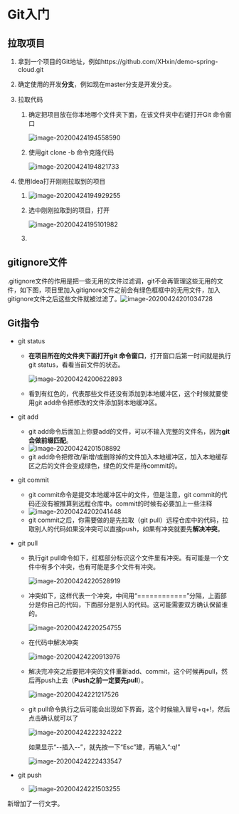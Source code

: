 # Git入门



## 拉取项目 

1. 拿到一个项目的Git地址，例如https://github.com/XHxin/demo-spring-cloud.git

2. 确定使用的开发**分支**，例如现在master分支是开发分支。

3. 拉取代码 

   1. 确定把项目放在你本地哪个文件夹下面，在该文件夹中右键打开Git 命令窗口

      ![image-20200424194558590](https://i.loli.net/2020/04/25/V9YfsUIyMCAWBrh.png)

   2. 使用git clone -b 命令克隆代码

      ![image-20200424194821733](https://i.loli.net/2020/04/25/NojL5e2unVPzwfv.png)

4. 使用Idea打开刚刚拉取到的项目

   1. ![image-20200424194929255](https://i.loli.net/2020/04/25/kywJSu9eNsE2XZF.png)

   2. 选中刚刚拉取到的项目，打开

      ![image-20200424195101982](https://i.loli.net/2020/04/25/3qrLyvM5TOJFsuV.png)

   3. 



## gitignore文件

.gitignore文件的作用是把一些无用的文件过滤调，git不会再管理这些无用的文件，如下图，项目里加入gitignore文件之前会有绿色框框中的无用文件，加入gitignore文件之后这些文件就被过滤了。![image-20200424201034728](https://i.loli.net/2020/04/25/DJAHp93iKuzbNwR.png)

## Git指令

- git status

  - **在项目所在的文件夹下面打开git 命令窗口**，打开窗口后第一时间就是执行git status，看看当前文件的状态。

    ![image-20200424200622893](https://i.loli.net/2020/04/25/NkC6niX9OFvM8bE.png)

  - 看到有红色的，代表那些文件还没有添加到本地缓冲区，这个时候就要使用git add命令把修改的文件添加到本地缓冲区。

- git add

  - git add命令后面加上你要add的文件，可以不输入完整的文件名，因为**git会做前缀匹配**。
  - ![image-20200424201508892](https://i.loli.net/2020/04/25/XmwC1ln8SzhYUKs.png)
  - git add命令把修改/新增/或删除掉的文件加入本地缓冲区，加入本地缓存区之后的文件会变成绿色，绿色的文件是待commit的。

- git commit

  - git commit命令是提交本地缓冲区中的文件，但是注意，git commit的代码还没有被推算到远程仓库中。commit的时候有必要加上一些注释
  - ![image-20200424202041448](https://i.loli.net/2020/04/25/JwCXEkM5gT3B72h.png)
  - git commit之后，你需要做的是先拉取（git pull）远程仓库中的代码，拉取别人的代码如果没冲突可以直接push，如果有冲突就要先**解决冲突**。

- git pull

  - 执行git pull命令如下，红框部分标识这个文件里有冲突。有可能是一个文件中有多个冲突，也有可能是多个文件有冲突。

    ![image-20200424220528919](https://i.loli.net/2020/04/25/BjHxUJqd5FRptoX.png)

  - 冲突如下，这样代表一个冲突，中间用“============”分隔，上面部分是你自己的代码，下面部分是别人的代码。这可能需要双方确认保留谁的。

    ![image-20200424220254755](https://i.loli.net/2020/04/25/u3qGAURmYrFZpID.png)

  - 在代码中解决冲突

    ![image-20200424220913976](https://i.loli.net/2020/04/25/lOFPqGn5o71XEhb.png)

  - 解决完冲突之后要把冲突的文件重新add、commit，这个时候再pull，然后再push上去（**Push之前一定要先pull**）。

    ![image-20200424221217526](https://i.loli.net/2020/04/25/1ytAdkz2Wuah9bX.png)

  - git pull命令执行之后可能会出现如下界面，这个时候输入冒号+q+!，然后点击确认就可以了

    ![image-20200424222324222](https://i.loli.net/2020/04/25/OkWHj8vl3U15mRY.png)

    如果显示“--插入--”，就先按一下“Esc”建，再输入“:q!”

    ![image-20200424222433547](https://i.loli.net/2020/04/25/xs8Zr37fHPqJIBW.png)

- git push

  - ![image-20200424221503255](https://i.loli.net/2020/04/25/D3Zgsa8vHwdUnXC.png)



新增加了一行文字。